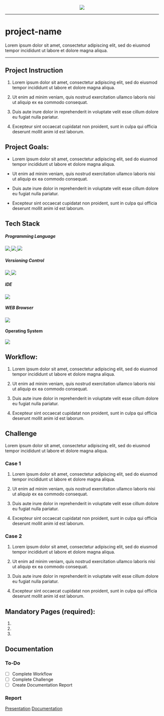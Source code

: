 <!--[Banner]-->
<p align="center">
  <img src="https://github.com/rensetiawanren/my-blog-post/blob/main/image/content/2/0.0-CB-002_2-create%2Btemplate%2Bgithub%2Brepository.png"/>
</p>

---

# project-name
Lorem ipsum dolor sit amet, consectetur adipiscing elit, sed do eiusmod tempor incididunt ut labore et dolore magna aliqua.

---

## Project Instruction
1. Lorem ipsum dolor sit amet, consectetur adipiscing elit, sed do eiusmod tempor incididunt ut labore et dolore magna aliqua.

2. Ut enim ad minim veniam, quis nostrud exercitation ullamco laboris nisi ut aliquip ex ea commodo consequat.

3. Duis aute irure dolor in reprehenderit in voluptate velit esse cillum dolore eu fugiat nulla pariatur.

4. Excepteur sint occaecat cupidatat non proident, sunt in culpa qui officia deserunt mollit anim id est laborum.

## Project Goals:
- Lorem ipsum dolor sit amet, consectetur adipiscing elit, sed do eiusmod tempor incididunt ut labore et dolore magna aliqua.

- Ut enim ad minim veniam, quis nostrud exercitation ullamco laboris nisi ut aliquip ex ea commodo consequat.

- Duis aute irure dolor in reprehenderit in voluptate velit esse cillum dolore eu fugiat nulla pariatur.

- Excepteur sint occaecat cupidatat non proident, sunt in culpa qui officia deserunt mollit anim id est laborum.

## Tech Stack
##### Programming Language
<p align="justify">
  <!--[HTML]-->
    <a href="">
      <img src="https://img.shields.io/badge/-HTML-272727?style=flat-square&logo=html5&logoColor="/>
    </a>
  <!--[CSS]-->
    <a href="">
      <img src="https://img.shields.io/badge/-CSS-272727?style=flat-square&logo=css3&logoColor=1572B6"/>
    </a>
  <!--[Javascrip]-->
    <a href="">
      <img src="https://img.shields.io/badge/-Javascript-272727?style=flat-square&logo=javascript&logoColor="/>
    </a>
</p>    

##### Versioning Control
<p align="justify">    
  <!--[Git]-->
    <a href="">
      <img src="https://img.shields.io/badge/-Git-272727?style=flat-square&logo=git&logoColor="/>
    </a>
  <!--[GitHub]-->
    <a href="">
      <img src="https://img.shields.io/badge/-GitHub-272727?style=flat-square&logo=github&logoColor="/>
    </a>    
</p>    

##### IDE
<p align="justify">    
  <!--[Visual Studio Code]-->
    <a href="">
      <img src="https://img.shields.io/badge/-Visual%20Studio%20Code-272727?style=flat-square&logo=visual-studio-code&logoColor=blue"/>
    </a>

##### WEB Browser
<p align="justify">    
  <!--[Visual Studio Code]-->
    <a href="">
      <img src="https://img.shields.io/badge/-Firefox%20Developer%20Edition-272727?style=flat-square&logo=firefox&logoColor=blue"/>
    </a>
<p align="justify">

#### Operating System
<p align="justify">
    <!--[MacOS]-->
      <a href="https://www.apple.com/id/macos">
        <img src="https://img.shields.io/badge/-MacOS-272727?style=flat-square&logo=MacOS&logoColor="/>
      </a>
</p>

## Workflow:
1. Lorem ipsum dolor sit amet, consectetur adipiscing elit, sed do eiusmod tempor incididunt ut labore et dolore magna aliqua.

2. Ut enim ad minim veniam, quis nostrud exercitation ullamco laboris nisi ut aliquip ex ea commodo consequat.

3. Duis aute irure dolor in reprehenderit in voluptate velit esse cillum dolore eu fugiat nulla pariatur.

4. Excepteur sint occaecat cupidatat non proident, sunt in culpa qui officia deserunt mollit anim id est laborum.

## Challenge
Lorem ipsum dolor sit amet, consectetur adipiscing elit, sed do eiusmod tempor incididunt ut labore et dolore magna aliqua.

### Case 1
1. Lorem ipsum dolor sit amet, consectetur adipiscing elit, sed do eiusmod tempor incididunt ut labore et dolore magna aliqua.

2. Ut enim ad minim veniam, quis nostrud exercitation ullamco laboris nisi ut aliquip ex ea commodo consequat.

3. Duis aute irure dolor in reprehenderit in voluptate velit esse cillum dolore eu fugiat nulla pariatur.

4. Excepteur sint occaecat cupidatat non proident, sunt in culpa qui officia deserunt mollit anim id est laborum.

### Case 2
1. Lorem ipsum dolor sit amet, consectetur adipiscing elit, sed do eiusmod tempor incididunt ut labore et dolore magna aliqua.

2. Ut enim ad minim veniam, quis nostrud exercitation ullamco laboris nisi ut aliquip ex ea commodo consequat.

3. Duis aute irure dolor in reprehenderit in voluptate velit esse cillum dolore eu fugiat nulla pariatur.

4. Excepteur sint occaecat cupidatat non proident, sunt in culpa qui officia deserunt mollit anim id est laborum.

## Mandatory Pages (required):
1. 
2. 
3. 

<!-- Documentation -->
## Documentation
### To-Do
- [ ] Complete Workflow
- [ ] Complete Challenge
- [ ] Create Documentation Report

### Report
[Presentation]()
[Documentation]()